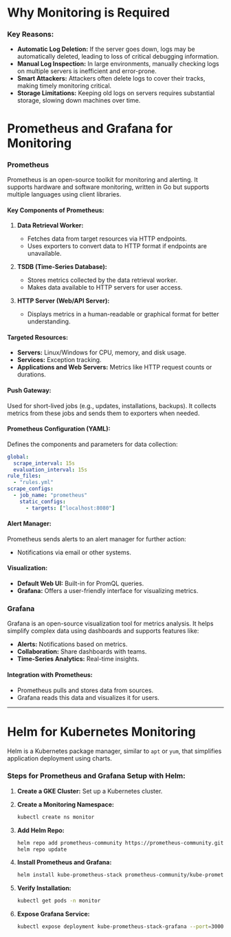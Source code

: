 # Why Monitoring is Required

### Key Reasons:
- **Automatic Log Deletion:** If the server goes down, logs may be automatically deleted, leading to loss of critical debugging information.
- **Manual Log Inspection:** In large environments, manually checking logs on multiple servers is inefficient and error-prone.
- **Smart Attackers:** Attackers often delete logs to cover their tracks, making timely monitoring critical.
- **Storage Limitations:** Keeping old logs on servers requires substantial storage, slowing down machines over time.

# Prometheus and Grafana for Monitoring

### **Prometheus**
Prometheus is an open-source toolkit for monitoring and alerting. It supports hardware and software monitoring, written in Go but supports multiple languages using client libraries.

#### **Key Components of Prometheus:**
1. **Data Retrieval Worker:**
   - Fetches data from target resources via HTTP endpoints.
   - Uses exporters to convert data to HTTP format if endpoints are unavailable.

2. **TSDB (Time-Series Database):**
   - Stores metrics collected by the data retrieval worker.
   - Makes data available to HTTP servers for user access.

3. **HTTP Server (Web/API Server):**
   - Displays metrics in a human-readable or graphical format for better understanding.

#### **Targeted Resources:**
- **Servers:** Linux/Windows for CPU, memory, and disk usage.
- **Services:** Exception tracking.
- **Applications and Web Servers:** Metrics like HTTP request counts or durations.

#### **Push Gateway:**
Used for short-lived jobs (e.g., updates, installations, backups). It collects metrics from these jobs and sends them to exporters when needed.

#### **Prometheus Configuration (YAML):**
Defines the components and parameters for data collection:
```yaml
global:
  scrape_interval: 15s
  evaluation_interval: 15s
rule_files:
  - "rules.yml"
scrape_configs:
  - job_name: "prometheus"
    static_configs:
      - targets: ["localhost:8080"]
```

#### **Alert Manager:**
Prometheus sends alerts to an alert manager for further action:
- Notifications via email or other systems.

#### **Visualization:**
- **Default Web UI:** Built-in for PromQL queries.
- **Grafana:** Offers a user-friendly interface for visualizing metrics.



### **Grafana**
Grafana is an open-source visualization tool for metrics analysis. It helps simplify complex data using dashboards and supports features like:
- **Alerts:** Notifications based on metrics.
- **Collaboration:** Share dashboards with teams.
- **Time-Series Analytics:** Real-time insights.

#### **Integration with Prometheus:**
- Prometheus pulls and stores data from sources.
- Grafana reads this data and visualizes it for users.

---

# Helm for Kubernetes Monitoring

Helm is a Kubernetes package manager, similar to `apt` or `yum`, that simplifies application deployment using charts.

### Steps for Prometheus and Grafana Setup with Helm:
1. **Create a GKE Cluster:**
   Set up a Kubernetes cluster.

2. **Create a Monitoring Namespace:**
   ```bash
   kubectl create ns monitor
   ```

3. **Add Helm Repo:**
   ```bash
   helm repo add prometheus-community https://prometheus-community.github.io/helm-charts
   helm repo update
   ```

4. **Install Prometheus and Grafana:**
   ```bash
   helm install kube-prometheus-stack prometheus-community/kube-prometheus-stack --namespace monitor
   ```

5. **Verify Installation:**
   ```bash
   kubectl get pods -n monitor
   ```

6. **Expose Grafana Service:**
   ```bash
   kubectl expose deployment kube-prometheus-stack-grafana --port=3000 --target-port=3000 --name=grafana --type=LoadBalancer -n monitor
   ```

